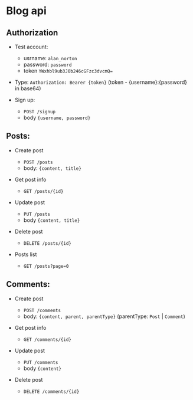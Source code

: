 # Blog api

## Authorization

- Test account:

  - usrname: `alan_norton`
  - password: `password`
  - token `YWxhbl9ub3J0b246cGFzc3dvcmQ=`

- Type: `Authorization: Bearer {token}` (token - {username}:{password} in base64)

- Sign up:
  - `POST /signup`
  - body `{username, password}`

## Posts:

- Create post

  - `POST /posts`
  - body: `{content, title}`

- Get post info

  - `GET /posts/{id}`

- Update post

  - `PUT /posts`
  - body `{content, title}`

- Delete post

  - `DELETE /posts/{id}`

- Posts list
  - `GET /posts?page=0`

## Comments:

- Create post

  - `POST /comments`
  - body: `{content, parent, parentType}` (parentType: `Post` | `Comment`)

- Get post info

  - `GET /comments/{id}`

- Update post

  - `PUT /comments`
  - body `{content}`

- Delete post
  - `DELETE /comments/{id}`
